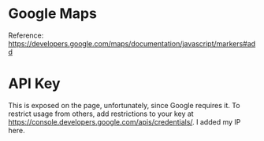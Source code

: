 # Google Maps

Reference: https://developers.google.com/maps/documentation/javascript/markers#add

# API Key

This is exposed on the page, unfortunately, since Google requires it. To restrict usage from others, add restrictions to your key at https://console.developers.google.com/apis/credentials/. I added my IP here.